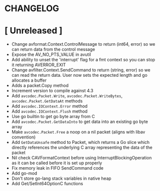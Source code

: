 # CHANGELOG

# [ Unreleased ]

- Change avformat.Context.ControlMessage to return (int64, error) so we can return data from the control message
- Expose the AV_NO_PTS_VALUE in avutil
- Add ability to unset the 'interrupt' flag for a fmt context so you can stop it returning AVERROR_EXIT
- Change avfilter.Context.SendCommand to return (string, error) so we can read the return data. User now sets the expected length and go allocates a buffer
- Adds a packet.Copy method
- Increment version to compile against 4.3
- Add `avcodec.Packet.Write`, `avcodec.Packet.WriteBytes`, `avcodec.Packet.GetDataAt` methods
- Add `avcodec.IOContext.Error` method
- Add `avcodec.IOContext.Flush` method
- Use go builtin to get go byte array from C
- Add `avcodec.Packet.GetDataInto` to get data into an existing go byte array
- Make `avcodec.Packet.Free` a noop on a nil packet (aligns with libav convention)
- Add `GetDataUnsafe` method to Packet, which returns a Go slice which directly references the underlying C array representing the data of the packet
- Nil check CAVFormatContext before using InterruptBlockingOperation as it can be called before it is set up properly
- Fix memory leak in FIFO SendCommand code
- Add go-mod
- Don't store go-lang stack variables in native heap
- Add Get/SetInt64OptionC functions